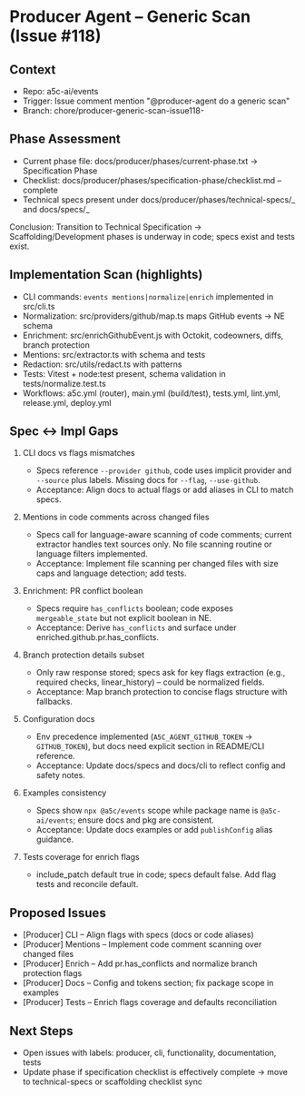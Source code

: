 # Producer Agent – Generic Scan (Issue #118)

## Context

- Repo: a5c-ai/events
- Trigger: Issue comment mention "@producer-agent do a generic scan"
- Branch: chore/producer-generic-scan-issue118-<timestamp>

## Phase Assessment

- Current phase file: docs/producer/phases/current-phase.txt → Specification Phase
- Checklist: docs/producer/phases/specification-phase/checklist.md – complete
- Technical specs present under docs/producer/phases/technical-specs/_ and docs/specs/_

Conclusion: Transition to Technical Specification → Scaffolding/Development phases is underway in code; specs exist and tests exist.

## Implementation Scan (highlights)

- CLI commands: `events mentions|normalize|enrich` implemented in src/cli.ts
- Normalization: src/providers/github/map.ts maps GitHub events → NE schema
- Enrichment: src/enrichGithubEvent.js with Octokit, codeowners, diffs, branch protection
- Mentions: src/extractor.ts with schema and tests
- Redaction: src/utils/redact.ts with patterns
- Tests: Vitest + node:test present, schema validation in tests/normalize.test.ts
- Workflows: a5c.yml (router), main.yml (build/test), tests.yml, lint.yml, release.yml, deploy.yml

## Spec ↔ Impl Gaps

1. CLI docs vs flags mismatches
   - Specs reference `--provider github`, code uses implicit provider and `--source` plus labels. Missing docs for `--flag`, `--use-github`.
   - Acceptance: Align docs to actual flags or add aliases in CLI to match specs.

2. Mentions in code comments across changed files
   - Specs call for language-aware scanning of code comments; current extractor handles text sources only. No file scanning routine or language filters implemented.
   - Acceptance: Implement file scanning per changed files with size caps and language detection; add tests.

3. Enrichment: PR conflict boolean
   - Specs require `has_conflicts` boolean; code exposes `mergeable_state` but not explicit boolean in NE.
   - Acceptance: Derive `has_conflicts` and surface under enriched.github.pr.has_conflicts.

4. Branch protection details subset
   - Only raw response stored; specs ask for key flags extraction (e.g., required checks, linear_history) – could be normalized fields.
   - Acceptance: Map branch protection to concise flags structure with fallbacks.

5. Configuration docs
   - Env precedence implemented (`A5C_AGENT_GITHUB_TOKEN` → `GITHUB_TOKEN`), but docs need explicit section in README/CLI reference.
   - Acceptance: Update docs/specs and docs/cli to reflect config and safety notes.

6. Examples consistency
   - Specs show `npx @a5c/events` scope while package name is `@a5c-ai/events`; ensure docs and pkg are consistent.
   - Acceptance: Update docs examples or add `publishConfig` alias guidance.

7. Tests coverage for enrich flags
   - include_patch default true in code; specs default false. Add flag tests and reconcile default.

## Proposed Issues

- [Producer] CLI – Align flags with specs (docs or code aliases)
- [Producer] Mentions – Implement code comment scanning over changed files
- [Producer] Enrich – Add pr.has_conflicts and normalize branch protection flags
- [Producer] Docs – Config and tokens section; fix package scope in examples
- [Producer] Tests – Enrich flags coverage and defaults reconciliation

## Next Steps

- Open issues with labels: producer, cli, functionality, documentation, tests
- Update phase if specification checklist is effectively complete → move to technical-specs or scaffolding checklist sync
